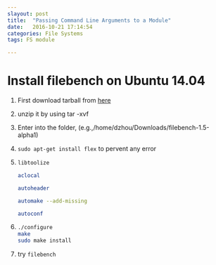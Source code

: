 ```yaml
---
slayout: post
title:  "Passing Command Line Arguments to a Module"
date:   2016-10-21 17:14:54
categories: File Systems
tags: FS module

---
```


# Install filebench on Ubuntu 14.04

1. First download tarball from [here](https://github.com/filebench/filebench/releases)

2. unzip it by using tar -xvf 

3. Enter into the folder, (e.g.,/home/dzhou/Downloads/filebench-1.5-alpha1)

4. `sudo apt-get install flex` to pervent any error

5. ```bash
   libtoolize

   aclocal

   autoheader

   automake --add-missing

   autoconf

   ```

6. ```bash
   ./configure
   make
   sudo make install
   ```

7. try `filebench` 

